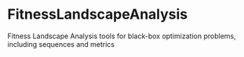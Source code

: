 # FitnessLandscapeAnalysis
Fitness Landscape Analysis tools for black-box optimization problems, including sequences and metrics
